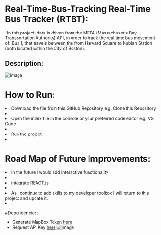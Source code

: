 # Real-Time-Bus-Tracking Real-Time Bus Tracker (RTBT): 
-In this project, data is driven from the MBTA (Massachusetts Bay Transportation Authority) API, in order to track the real time bus movement of: Bus 1, that travels between the from Harvard Square to Nubian Station (both located within the City of Boston).


## Description:
![image](https://user-images.githubusercontent.com/101611557/169935638-63f4bbf1-8e2a-4eeb-867b-cbc9f70ded96.png)


# How to Run:
<li>Download the file from this GitHub Repository e.g. Clone this Repository <li>
<li>Open the index file in the console or your preferred code editor e.g. VS Code <li>
<li>Run the project<li>

# Road Map of Future Improvements: 
<li>In the future I would add interactive functionality <li>
<li>integrate REACT.js<li>
<li>As I continue to add skills to my developer toolbox I will return to this project and update it.<li>

#Dependencies: 
- Generate MapBox Token [here](https://docs.mapbox.com/help/getting-started/access-tokens/) 
- Request API Key [here](https://www.mbta.com/developers/v3-api)
![image](https://user-images.githubusercontent.com/101611557/170176035-d4d11ce3-aa9a-4dc5-ba89-fa3f99098e07.png)
